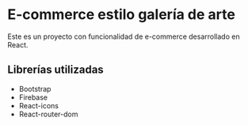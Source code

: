 # E-commerce estilo galería de arte

Este es un proyecto con funcionalidad de e-commerce desarrollado en React.

## Librerías utilizadas

* Bootstrap
* Firebase
* React-icons
* React-router-dom

